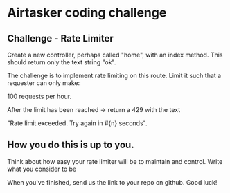 # Airtasker coding challenge

## Challenge - Rate Limiter

Create a new controller, perhaps called "home", with an index method. This should return only the text string "ok".

The challenge is to implement rate limiting on this route. Limit it such that a requester can only make:

100 requests per hour.

After the limit has been reached
 -> return a 429 with the text

 "Rate limit exceeded. Try again in #{n} seconds".

##  How you do this is up to you.

Think about how easy your rate limiter will be to maintain and control. Write what you consider to be

When you've finished, send us the link to your repo on github. Good luck!
